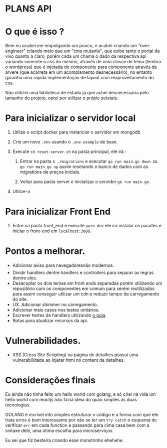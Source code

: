 # PLANS API

# O que é isso ?

Bem eu acabei me empolgando um pouco, e acabei criando um "over-engineer" criando meio que um "cms mutante", que exibe tanto o portal da vivo quanto a claro, porém cada um chama o dado da respectiva api variando somente o css do mesmo, através de uma classe de tema (lembra o wordpress) que é injetada de componente para componente através da arvere (que acarreta em um acomplamento desnecessário), no entanto garantiu uma rapida implementação de layout com reaproveitamento do css.

Não utilizei uma biblioteca de estado já que achei desnecessária pelo tamanho do projeto, optei por utilizar o própio setstate.

# Para inicializar o servidor local

1. Utilize o script docker para instanciar o servidor em mongodb

2. Crie um novo `.env` usando o `.env.example` de base.

3. Execute `sh reset-server.sh` na pasta principal, ele irá :

   1. Entrar na pasta `$ ./migrations` e executar `go run main.go down && go run main.go up` assim resetando o banco de dados com as migrations de preços iniciais.

   2. Voltar para pasta server e inicializar o servidor `go run main.go`.

4. Utilize-a

# Para inicializar Front End

1. Entre na pasta front_end e execute `yarn dev` ele irá instalar os pacotes e iniciar o front-end em `localhost:3000`.

# Pontos a melhorar.

- Adicionar aviso para navegadoresnão modernos.
- Dividir handlers dentre handlers e controllers para separar as regras dentre eles.
- Desacoplar os dois temas em front ends separadas porém utilizando um repositório com os componentes em comum para serém reutilizados para assim conseguir utilizar um cdn e reduzir tempo de carregamento do site.
- UX. Adicionar shimmer no carregamento.
- Adicionar mais casos nos testes unitários.
- Escrever testes de handlers utilizando [o guia](https://blog.questionable.services/article/testing-http-handlers-go/).
- Rotas para atualizar recursos da api.

# Vulnerabilidades.

- XSS (Cross Site Scripting) na página de detalhes possui uma vulnerabilidade ao injetar html no content de detalhes.

# Considerações finais

Eu ainda não tinha feito um hello world com golang, e só criei na vida um hello world com reactjs não fazia ideia do quão simples as duas tecnologias.

GOLANG é incrível mto simples estruturar o código e a forma com que ele trata erros é bem interessante por não se ter um `try catch` o esquema de verificar `err` em cada function e passando para cima casa bem com a sintaxe dele, uma ótima escolha para microserviços.

Eu sei que fiz besteira criando esse monstrinho ehehehe.
